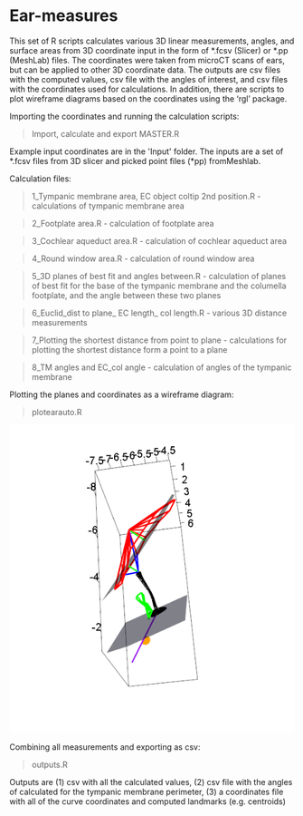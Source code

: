 # Ear-measures

This set of R scripts calculates various 3D linear measurements, angles, and surface areas from 3D coordinate input in the form of *.fcsv (Slicer) or *.pp (MeshLab) files. The coordinates were taken from microCT scans of ears, but can be applied to other 3D coordinate data. The outputs are csv files with the computed values, csv file with the angles of interest, and csv files with the coordinates used for calculations. In addition, there are scripts to plot wireframe diagrams based on the coordinates using the ‘rgl’ package.


Importing the coordinates and running the calculation scripts:
> Import, calculate and export MASTER.R

Example input coordinates are in the 'Input' folder. The inputs are a set of *.fcsv files from 3D slicer and picked point files (*pp) fromMeshlab. 

Calculation files:

> 1_Tympanic membrane area, EC object coltip 2nd position.R - calculations of tympanic membrane area

> 2_Footplate area.R - calculation of footplate area

> 3_Cochlear aqueduct area.R - calculation of cochlear aqueduct area

> 4_Round window area.R - calculation of round window area

> 5_3D planes of best fit and angles between.R - calculation of planes of best fit for the base of the tympanic membrane and the columella footplate, and the angle between these two planes

> 6_Euclid_dist to plane_ EC length_ col length.R - various 3D distance measurements

> 7_Plotting the shortest distance from point to plane - calculations for plotting the shortest distance form a point to a plane

> 8_TM angles and EC_col angle - calculation of angles of the tympanic membrane


Plotting the planes and coordinates as a wireframe diagram:

> plotearauto.R

![alt text](Capture.PNG)

Combining all measurements and exporting as csv:

> outputs.R

Outputs are (1) csv with all the calculated values, (2) csv file with the angles of calculated for the tympanic membrane perimeter, (3) a coordinates file with all of the curve coordinates and computed landmarks (e.g. centroids)
